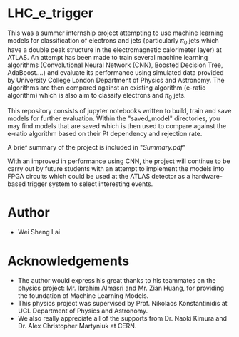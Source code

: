 # LHC_e_trigger

This was a summer internship project attempting to use machine learning models for classification of electrons and jets (particularly $\pi_0$ jets which have a double peak structure in the electromagnetic calorimeter layer) at ATLAS. An attempt has been made to train several machine learning algorithms (Convolutional Neural Network (CNN), Boosted Decision Tree, AdaBoost....) and evaluate its performance using simulated data provided by University College London Department of Physics and Astronomy. The algorithms are then compared against an existing algorithm (e-ratio algorithm) which is also aim to classify electrons and $\pi_0$ jets.


This repository consists of jupyter notebooks written to build, train and save models for further evaluation. Within the "saved_model" directories, you may find models that are saved which is then used to compare against the e-ratio algorithm based on their Pt dependency and rejection rate.

A brief summary of the project is included in "*Summary.pdf*"

With an improved in performance using CNN, the project will continue to be carry out by future students with an attempt to implement the models into FPGA circuits which could be used at the ATLAS detector as a hardware-based trigger system to select interesting events.

# Author
- Wei Sheng Lai 


# Acknowledgements
- The author would express his great thanks to his teammates on the physics project: Mr. Ibrahim Almasri and Mr. Zian Huang, for providing the foundation of Machine Learning Models.
- This physics project was supervised by Prof. Nikolaos Konstantinidis at UCL Department of Physics and Astronomy.
- We also really appreciate all of the supports from Dr. Naoki Kimura and Dr. Alex Christopher Martyniuk at CERN.
